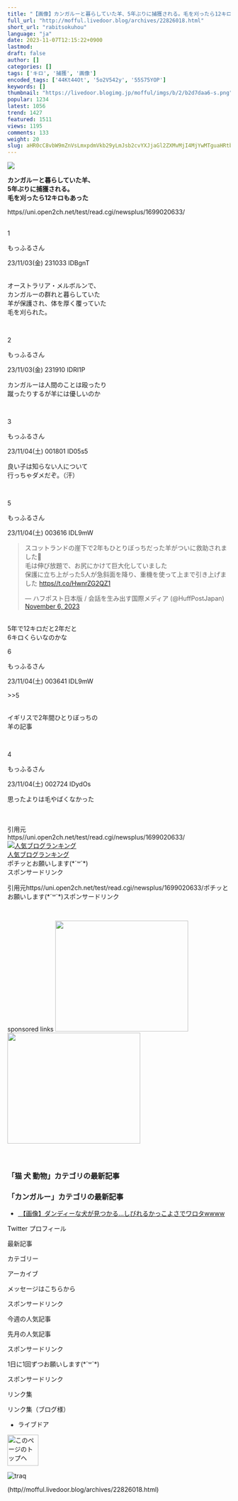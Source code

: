 ```yaml
---
title: "【画像】カンガルーと暮らしていた羊、5年ぶりに捕獲される。毛を刈ったら12キロもあった "
full_url: "http://mofful.livedoor.blog/archives/22826018.html"
short_url: "rabitsokuhou"
language: "ja"
date: 2023-11-07T12:15:22+0900
lastmod: 
draft: false
author: []
categories: []
tags: ['キロ', '捕獲', '画像']
encoded_tags: ['44Kt44Ot', '5o2V542y', '55S75YOP']
keywords: []
thumbnail: "https://livedoor.blogimg.jp/mofful/imgs/b/2/b2d7daa6-s.png"
popular: 1234
latest: 1056
trend: 1427
featured: 1511
views: 1195
comments: 133
weight: 20
slug: aHR0cC8vbW9mZnVsLmxpdmVkb29yLmJsb2cvYXJjaGl2ZXMvMjI4MjYwMTguaHRtbA==
---
```


![](https://livedoor.blogimg.jp/mofful/imgs/b/2/b2d7daa6-s.png)

<div><p><b><p>カンガルーと暮らしていた羊、<br>5年ぶりに捕獲される。<br>毛を刈ったら12キロもあった<br></p></b> https//uni.open2ch.net/test/read.cgi/newsplus/1699020633/</p><p class='t_h'><br>1 <p>もっふるさん</p> <p> 23/11/03(金) 231033 IDBgnT</p></p> <p class='t_b'><br>オーストラリア・メルボルンで、<br>カンガルーの群れと暮らしていた<br>羊が保護され、体を厚く覆っていた<br>毛を刈られた。 </p><br> <p class='t_h'>2 <p>もっふるさん</p> <p> 23/11/03(金) 231910 IDRI1P</p></p> <p class='t_b'> カンガルーは人間のことは殴ったり<br>蹴ったりするが羊には優しいのか </p><br> <p class='t_h'>3 <p>もっふるさん</p> <p> 23/11/04(土) 001801 ID05s5</p></p> <p class='t_b'> 良い子は知らない人について<br>行っちゃダメだぞ。（汗） </p><br> <p class='t_h'>5 <p>もっふるさん</p> <p> 23/11/04(土) 003616 IDL9mW</p></p><blockquote class='twitter-tweet'><p dir='ltr' lang='ja'>スコットランドの崖下で2年もひとりぼっちだった羊がついに救助されました🐏<br>毛は伸び放題で、お尻にかけて巨大化していました<br>保護に立ち上がった5人が急斜面を降り、重機を使って上まで引き上げました <a href='https//t.co/HwnrZG2QZ1'>https//t.co/HwnrZG2QZ1</a></p>— ハフポスト日本版 / 会話を生み出す国際メディア (@HuffPostJapan) <a href='https//twitter.com/HuffPostJapan/status/1721452890844254404?ref_src=twsrc%5Etfw'>November 6, 2023</a></blockquote> <p class='t_b'> <br>5年で12キロだと2年だと<br>6キロくらいなのかな<br></p> <p class='t_h t_i'>6 <p>もっふるさん</p> <p> 23/11/04(土) 003641 IDL9mW</p></p> <p class='t_b t_i'> <p class='anchor'>>>5</p> <br>イギリスで2年間ひとりぼっちの<br>羊の記事 </p><br> <p class='t_h'>4 <p>もっふるさん</p> <p> 23/11/04(土) 002724 IDydOs</p></p> <p class='t_b'> 思ったよりは毛やばくなかった </p><br> <br>引用元<br>https//uni.open2ch.net/test/read.cgi/newsplus/1699020633/<br><a href='//blog.with2.net/link/?2036932'><img title='人気ブログランキング' src='https//blog.with2.net/img/banner/banner_21.gif'></a><br><a href='//blog.with2.net/link/?2036932'>人気ブログランキング</a><br>ポチッとお願いします(*´꒳`*)<br>スポンサードリンク<br><img alt='' src='https//www11.a8.net/0.gif?a8mat=3BDUGQ+4RHMA+2HOM+BS629' height='1' width='1' border='0'> <p>引用元https//uni.open2ch.net/test/read.cgi/newsplus/1699020633/ポチッとお願いします(*´꒳`*)スポンサードリンク</p><br> <p></p>sponsored links <a href='https//clicks.affstrack.com/c?m=7814&c=586147'><img src='https//ads.affstrack.com/i/7814?c=586147' width='300' height='250'></a> <a href='https//px.a8.net/svt/ejp?a8mat=3NPCW9+6P4KS2+54ZG+609HT' rel='nofollow'> <img border='0' width='300' height='250' alt='' src='https//www23.a8.net/svt/bgt?aid=221212809405&wid=001&eno=01&mid=s00000023974001009000&mc=1'></a> <img border='0' width='1' height='1' src='https//www14.a8.net/0.gif?a8mat=3NPCW9+6P4KS2+54ZG+609HT' alt=''> <br> <br> <br> <h3>「猫 犬 動物」カテゴリの最新記事</h3> <ul id='ldblog_related_articles_d471a836_135453'></ul> <h3>「カンガルー」カテゴリの最新記事</h3> <ul id='ldblog_related_articles_d471a836_184242'></ul> <ul></ul> <p id='ad2'></p> <p class='article-option' id='article-options'> </p> <ul class='article-pager'><li class='prev'><a href='http//mofful.livedoor.blog/archives/22823821.html' title='【画像】ダンディーな犬が見つかる…しびれるかっこよさでワロタwwww'>&nbsp【画像】ダンディーな犬が見つかる…しびれるかっこよさでワロタwwww</a></li> </ul> <p class='sidetitle'>Twitter プロフィール</p><p class='sidetop'></p> <p class='sidebottom'></p> <p class='sidetitle'>最新記事</p> <p class='sidetop'></p> <p class='sidebottom'></p> <p class='sidetitle'>カテゴリー</p> <p class='sidetop'></p> <p class='sidebottom'></p> <p class='sidetitle'>アーカイブ</p> <p class='sidetop'></p> <p class='sidebottom'></p> <p class='plugin-calendar_default sidewrapper' id='calendarplugin-245427'> </p> <p class='sidetitle'>メッセージはこちらから</p> <p class='sidetop'></p> <p class='sidebottom'></p> <p class='sidetitle'>スポンサードリンク</p> <p class='sidetop'></p> <p class='sidebottom'></p> <p class='sidetitle'>今週の人気記事</p> <p class='sidetop'></p> <p class='sidebottom'></p> <p class='sidetitle'>先月の人気記事</p> <p class='sidetop'></p> <p class='sidebottom'></p> <p class='sidetitle'>スポンサードリンク</p> <p class='sidetop'></p> <p class='sidebottom'></p> <p class='sidetitle'>1日に1回ずつお願いします(*´꒳`*)</p> <p class='sidetop'></p> <p class='sidebottom'></p> <p class='sidetitle'></p> <p class='sidetop'></p> <p class='sidebottom'></p> <p class='sidetitle'>スポンサードリンク</p> <p class='sidetop'></p> <p class='sidebottom'></p> <p class='sidetitle'>リンク集</p> <p class='sidetop'></p> <p class='sidebottom'></p> <p class='sidetitle'></p> <p class='sidetop'></p> <p class='sidebottom'></p> <p class='sidetitle'>リンク集（ブログ様）</p> <p class='sidetop'></p> <p class='sidebottom'></p> <ul id='ld-services'> <li id='blog-powered'><a href='https//blog.livedoor.com/'><img src='https//parts.blog.livedoor.jp/img/usr/cmn/logo_blog_premium.png?v=20230905' width='81' height='17' alt='ライブドアブログ'></a></li> </ul> <p class='to-pagetop'><a href='#'><img src='https//parts.blog.livedoor.jp/img/usr/default_2012/common/to_pagetop.png' width='70' height='70' alt='このページのトップヘ'></a></p> <img src='https//t.blog.livedoor.jp/u.gif' alt='traq'> </div>

(http//mofful.livedoor.blog/archives/22826018.html)
